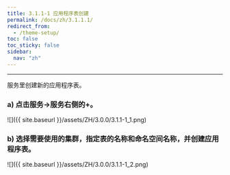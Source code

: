 ```yaml
---
title: 3.1.1-1 应用程序表创建
permalink: /docs/zh/3.1.1.1/
redirect_from:
  - /theme-setup/
toc: false
toc_sticky: false
sidebar:
  nav: "zh"
---
```


---
服务里创建新的应用程序表。

### a\) 点击服务→服务右侧的+。
![]({{ site.baseurl }}/assets/ZH/3.0.0/3.1.1-1_1.png)

### b\) 选择需要使用的集群，指定表的名称和命名空间名称，并创建应用程序表。
![]({{ site.baseurl }}/assets/ZH/3.0.0/3.1.1-1_2.png)
